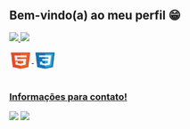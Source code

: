 ## Bem-vindo(a) ao meu perfil  😁

 <div>
   <a href="https://github.com/EduardoRibeiroo">
   <img height="180em" src="https://github-readme-stats.vercel.app/api?username=eduardoribeiroo&show_icons=true&theme=tokyonight&include_all_commits=true&count_private=true"/>
   <img height="180em" src="https://github-readme-stats.vercel.app/api/top-langs/?username=eduardoribeiroo&layout=compact&langs_count=6&theme=tokyonight"/>
</div>
    
<div style="display: inline_block"><br>
  <img align="center" alt="HTML" height="30" width="40" src="https://raw.githubusercontent.com/devicons/devicon/master/icons/html5/html5-original.svg">
  <img align="center" alt="CSS" height="30" width="40" src="https://raw.githubusercontent.com/devicons/devicon/master/icons/css3/css3-original.svg">
</div>
 
<br>
 
### Informações para contato!
 
<div> 
  <a href="https://instagram.com/eduardo.rrb" target="_blank"><img src="https://img.shields.io/badge/-Instagram-%23E4405F?style=for-the-badge&logo=instagram&logoColor=white" target="_blank"></a>
  <a href = "mailto:eduardocaue2052@gmail.com.com"><img src="https://img.shields.io/badge/-Gmail-%23333?style=for-the-badge&logo=gmail&logoColor=white" target="_blank"></a>
</div>
